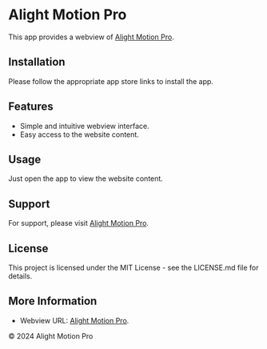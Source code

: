 # Alight Motion Pro

This app provides a webview of [Alight Motion Pro](https://alightmotionproapks.net/).

## Installation

Please follow the appropriate app store links to install the app.

## Features

- Simple and intuitive webview interface.  
- Easy access to the website content.

## Usage

Just open the app to view the website content.

## Support

For support, please visit [Alight Motion Pro](https://alightmotionproapks.net/).

## License

This project is licensed under the MIT License - see the LICENSE.md file for details.

## More Information
- Webview URL: [Alight Motion Pro](https://alightmotionproapks.net/).

© 2024 Alight Motion Pro
